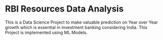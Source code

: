 # RBI Resources Data Analysis
This is a Data Science Project to make valuable prediction on Year over Year growth which is essential in investment banking considering India. This Project is implemented using ML Models.